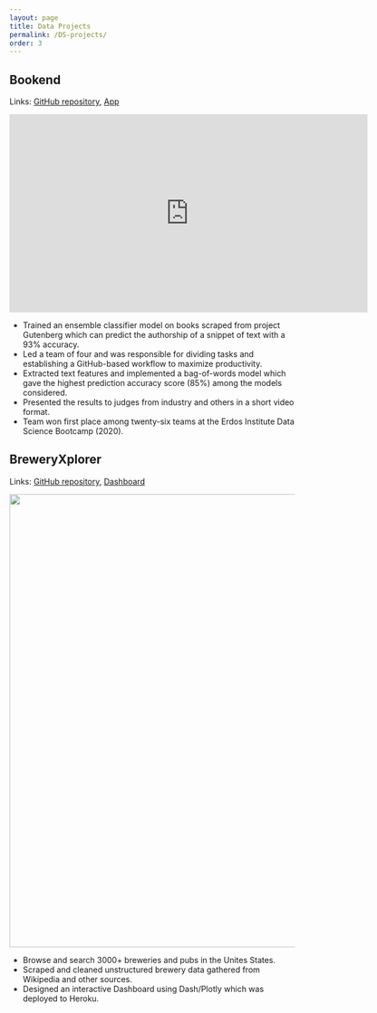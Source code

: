 ```yaml
---
layout: page
title: Data Projects
permalink: /DS-projects/
order: 3
---
```



<h2>Bookend</h2>

Links: [GitHub repository](https://github.com/data-dart/bookend), [App](https://bookend-data-dart.herokuapp.com/)

<iframe width="632" height="350" src="https://www.youtube.com/embed/P1Sq7T9PvP0" title="bookend: a text classifier" frameborder="0" allow="accelerometer; autoplay; clipboard-write; encrypted-media; gyroscope; picture-in-picture" allowfullscreen></iframe>

* Trained an ensemble classifier model on books scraped from project Gutenberg which can predict the authorship of a snippet of text with a 93% accuracy.
* Led a team of four and was responsible for dividing tasks and establishing a GitHub-based workflow to maximize productivity.
* Extracted text features and implemented a bag-of-words model which gave the highest prediction accuracy score (85%) among the models considered.
* Presented the results to judges from industry and others in a short video format.
* Team won first place among twenty-six teams at the Erdos Institute Data Science Bootcamp (2020).

<h2>BreweryXplorer</h2>

Links: [GitHub repository](https://github.com/NikhilTilak/BreweryExplorer), [Dashboard](https://brewxplorer2.herokuapp.com/)

<p float="center">
  <img src="../assets/brewxplorer.png" width="800" />
</p>

* Browse and search 3000+ breweries and pubs in the Unites States.
* Scraped and cleaned unstructured brewery data gathered from Wikipedia and other sources.
* Designed an interactive Dashboard using Dash/Plotly which was deployed to Heroku.
